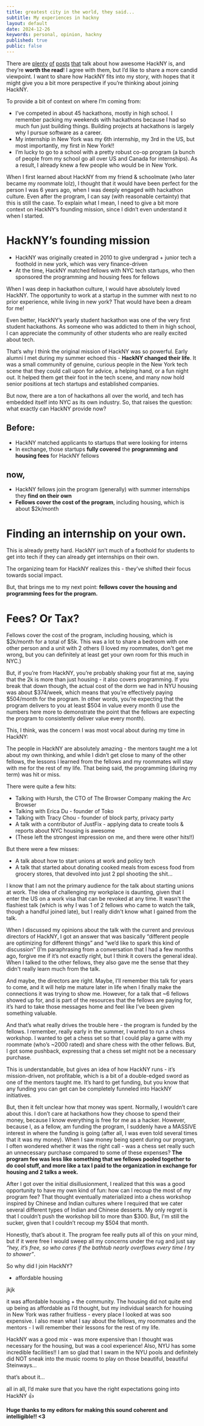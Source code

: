 ```yaml
---
title: greatest city in the world, they said...
subtitle: My experiences in hackny
layout: default
date: 2024-12-26
keywords: personal, opinion, hackny
published: true
public: false
---
```


There are [plenty](https://hackny.org/blog/application-spotlight-luna) [of](https://hackny.org/blog/application-spotlight-pauline) [posts](https://hackny.org/blog/application-spotlight-dlet) [that](https://hackny.org/blog/application-spotlight-gloria) talk about how awesome HackNY is, and they’re **worth the read**! I agree with them, but I’d like to share a more candid viewpoint. I want to share how HackNY fits into my story, with hopes that it might give you a bit more perspective if you’re thinking about joining HackNY.

To provide a bit of context on where I’m coming from:

- I’ve competed in about 45 hackathons, mostly in high school. I remember packing my weekends with hackathons because I had so much fun just building things. Building projects at hackathons is largely why I pursue software as a career.
- My internship in New York was my 6th internship, my 3rd in the US, but most importantly, my first in New York!!
- I’m lucky to go to a school with a pretty robust co-op program (a bunch of people from my school go all over US and Canada for internships). As a result, I already knew a few people who would be in New York.

When I first learned about HackNY from my friend & schoolmate (who later became my roommate lolz), I thought that it would have been perfect for the person I was 6 years ago, when I was deeply engaged with hackathon culture. Even after the program, I can say (with reasonable certainty) that this is still the case. To explain what I mean, I need to give a bit more context on HackNY’s founding mission, since I didn’t even understand it when I started.

# HackNY’s founding mission

- HackNY was originally created in 2010 to give undergrad + junior tech a foothold in new york, which was very finance-driven
- At the time, HackNY matched fellows with NYC tech startups, who then sponsored the programming and housing fees for fellows

When I was deep in hackathon culture, I would have absolutely loved HackNY. The opportunity to work at a startup in the summer with next to no prior experience, while living in new york? That would have been a dream for me!

Even better, HackNY’s yearly student hackathon was one of the very first student hackathons. As someone who was addicted to them in high school, I can appreciate the community of other students who are really excited about tech.

That’s why I think the original mission of HackNY was so powerful. Early alumni I met during my summer echoed this - **HackNY changed their life**. It was a small community of genuine, curious people in the New York tech scene that they could call upon for advice, a helping hand, or a fun night out. It helped them get their foot in the tech scene, and many now hold senior positions at tech startups and established companies.

But now, there are a ton of hackathons all over the world, and tech has embedded itself into NYC as its own industry. So, that raises the question: what exactly can HackNY provide now?

## Before:
- HackNY matched applicants to startups that were looking for interns
- In exchange, those startups **fully covered** the **programming and housing fees** for HackNY fellows

## now,
- HackNY fellows join the program (generally) with summer internships they **find on their own**
- **Fellows cover the cost of the program**, including housing, which is about \$2k/month

# Finding an internship on your own.
This is already pretty hard. HackNY isn’t much of a foothold for students to get into tech if they can already get internships on their own.

The organizing team for HackNY realizes this - they’ve shifted their focus towards social impact. 

But, that brings me to my next point: **fellows cover the housing and programming fees for the program.**

# Fees? Or Tax?

Fellows cover the cost of the program, including housing, which is \$2k/month for a total of \$5k. This was a lot to share a bedroom with one other person and a unit with 2 others (I loved my roommates, don't get me wrong, but you can definitely at least get your own room for this much in NYC.)

But, if you’re from HackNY, you’re probably shaking your fist at me, saying that the 2k is more than just housing - it also covers programming. If you break that down though, the actual cost of the dorm we had in NYU housing was about \$374/week, which means that you’re effectively paying \$504/month for the program. In other words, you’re expecting that the program delivers to you at least \$504 in value every month (I use the numbers here more to demonstrate the point that the fellows are expecting the program to consistently deliver value every month). 

This, I think, was the concern I was most vocal about during my time in HackNY:

The people in HackNY are absolutely amazing - the mentors taught me a lot about my own thinking, and while I didn’t get close to many of the other fellows, the lessons I learned from the fellows and my roommates will stay with me for the rest of my life. That being said, the programming (during my term) was hit or miss.

There were quite a few hits:
- Talking with Hursh, the CTO of The Browser Company making the Arc Browser
- Talking with Erica Du - founder of Toko
- Talking with Tracy Chou - founder of block party, privacy party
- A talk with a contributor of JustFix - applying data to create tools & reports about NYC housing is awesome
- (These left the strongest impression on me, and there were other hits!!)

But there were a few misses:

- A talk about how to start unions at work and policy tech
- A talk that started about donating cooked meals from excess food from grocery stores, that devolved into just 2 ppl shooting the shit…

I know that I am not the primary audience for the talk about starting unions at work. The idea of challenging my workplace is daunting, given that I enter the US on a work visa that can be revoked at any time. It wasn't the flashiest talk (which is why I was 1 of 2 fellows who came to watch the talk, though a handful joined late), but I really didn't know what I gained from the talk.

When I discussed my opinions about the talk with the current and previous directors of HackNY, I got an answer that was basically “different people are optimizing for different things” and “we’d like to spark this kind of discussion” (I’m paraphrasing from a conversation that I had a few months ago, forgive me if it’s not exactly right, but I think it covers the general idea). When I talked to the other fellows, they also gave me the sense that they didn't really learn much from the talk.

And maybe, the directors are right. Maybe, I’ll remember this talk for years to come, and it will help me mature later in life when I finally make the connections it was trying to show me. However, for a talk that ~6 fellows showed up for, and is part of the resources that the fellows are paying for, it’s hard to take those messages home and feel like I’ve been given something valuable.

And that’s what really drives the trouble here - the program is funded by the fellows. I remember, really early in the summer, I wanted to run a chess workshop. I wanted to get a chess set so that I could play a game with my roommate (who’s ~2000 rated) and share chess with the other fellows. But, I got some pushback, expressing that a chess set might not be a necessary purchase.

This is understandable, but gives an idea of how HackNY runs - it’s mission-driven, not profitable, which is a bit of a double-edged sword as one of the mentors taught me. It’s hard to get funding, but you know that any funding you can get can be completely funneled into HackNY initiatives.

But, then it felt unclear how that money was spent. Normally, I wouldn’t care about this. I don’t care at hackathons how they choose to spend their money, because I know everything is free for me as a hacker. However, because I, as a fellow, am funding the program, I suddenly have a MASSIVE interest in where the funding is going (after all, I was even told several times that it was my money). When I saw money being spent during our program, I often wondered whether it was the right call - was a chess set really such an unnecessary purchase compared to some of these expenses? **The program fee was less like something that we fellows pooled together to do cool stuff, and more like a tax I paid to the organization in exchange for housing and 2 talks a week.**

After I got over the initial disillusionment, I realized that this was a good opportunity to have my own kind of fun: how can I recoup the most of my program fee? That thought eventually materialized into a chess workshop inspired by Chinese and Indian cultures where I required that we cater several different types of Indian and Chinese desserts. My only regret is that I couldn’t push the workshop bill to more than \$300. But, I'm still the sucker, given that I couldn’t recoup my \$504 that month.

Honestly, that’s about it. The program fee really puts all of this on your mind, but if it were free I would sweep all my concerns under the rug and just say *“hey, it’s free, so who cares if the bathtub nearly overflows every time I try to shower”*.

So why did I join HackNY?

- affordable housing

jkjk

it was affordable housing + the community. The housing did not quite end up being as affordable as I’d thought, but my individual search for housing in New York was rather fruitless - every place I looked at was soo expensive. I also mean what I say about the fellows, my roommates and the mentors - I will remember their lessons for the rest of my life.

HackNY was a good mix - was more expensive than I thought was necessary for the housing, but was a cool experience! Also, NYU has some incredible facilities!! I am so glad that I swam in the NYU pools and definitely did NOT sneak into the music rooms to play on those beautiful, beautiful Steinways…

that’s about it…

all in all, I’d make sure that you have the right expectations going into HackNY 👍

**Huge thanks to my editors for making this sound coherent and intelligible!! <3**
